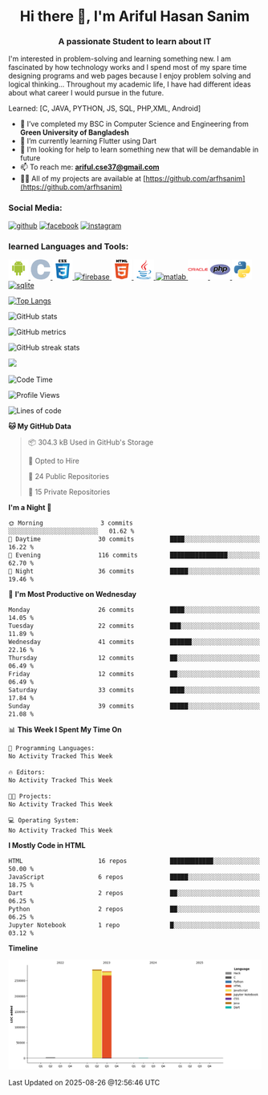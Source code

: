 
<h1 align="center">Hi there 👋, I'm Ariful Hasan Sanim</h1>
<h3 align="center">A passionate Student to learn about IT </h3>

I'm interested in problem-solving and learning something new. I am fascinated by how technology works and I spend most of my spare time designing programs and web pages because I enjoy problem solving and logical thinking... Throughout my academic life, I have had different ideas about what career I would pursue in the future.

Learned: [C, JAVA, PYTHON, JS, SQL, PHP,XML, Android]
- 🔭 I’ve completed my BSC in Computer Science and Engineering from **Green University of Bangladesh**
- 🌱 I’m currently learning Flutter using Dart 
- 🤔 I’m looking for help to learn something new that will be demandable in future  
- 📫 To reach me: **ariful.cse37@gmail.com**
- 👨‍💻 All of my projects are available at [https://github.com/arfhsanim](https://github.com/arfhsanim)


<h3 align="left">Social Media:</h3>

[<img src='https://cdn.jsdelivr.net/npm/simple-icons@3.0.1/icons/github.svg' alt='github' height='40'>](https://github.com/arfhsanim)  [<img src='https://cdn.jsdelivr.net/npm/simple-icons@3.0.1/icons/facebook.svg' alt='facebook' height='40'>](https://www.facebook.com/sanim.official.fb)  [<img src='https://cdn.jsdelivr.net/npm/simple-icons@3.0.1/icons/instagram.svg' alt='instagram' height='40'>](https://www.instagram.com/hamtidamti143/)  




<h3 align="left">learned Languages and Tools:</h3>
<p align="left"> <a href="https://developer.android.com" target="_blank" rel="noreferrer"> <img src="https://raw.githubusercontent.com/devicons/devicon/master/icons/android/android-original-wordmark.svg" alt="android" width="40" height="40"/> </a> <a href="https://www.cprogramming.com/" target="_blank" rel="noreferrer"> <img src="https://raw.githubusercontent.com/devicons/devicon/master/icons/c/c-original.svg" alt="c" width="40" height="40"/> </a> <a href="https://www.w3schools.com/css/" target="_blank" rel="noreferrer"> <img src="https://raw.githubusercontent.com/devicons/devicon/master/icons/css3/css3-original-wordmark.svg" alt="css3" width="40" height="40"/> </a> <a href="https://firebase.google.com/" target="_blank" rel="noreferrer"> <img src="https://www.vectorlogo.zone/logos/firebase/firebase-icon.svg" alt="firebase" width="40" height="40"/> </a> <a href="https://www.w3.org/html/" target="_blank" rel="noreferrer"> <img src="https://raw.githubusercontent.com/devicons/devicon/master/icons/html5/html5-original-wordmark.svg" alt="html5" width="40" height="40"/> </a> <a href="https://www.java.com" target="_blank" rel="noreferrer"> <img src="https://raw.githubusercontent.com/devicons/devicon/master/icons/java/java-original.svg" alt="java" width="40" height="40"/> </a> <a href="https://www.mathworks.com/" target="_blank" rel="noreferrer"> <img src="https://upload.wikimedia.org/wikipedia/commons/2/21/Matlab_Logo.png" alt="matlab" width="40" height="40"/> </a> <a href="https://www.oracle.com/" target="_blank" rel="noreferrer"> <img src="https://raw.githubusercontent.com/devicons/devicon/master/icons/oracle/oracle-original.svg" alt="oracle" width="40" height="40"/> </a> <a href="https://www.php.net" target="_blank" rel="noreferrer"> <img src="https://raw.githubusercontent.com/devicons/devicon/master/icons/php/php-original.svg" alt="php" width="40" height="40"/> </a> <a href="https://www.python.org" target="_blank" rel="noreferrer"> <img src="https://raw.githubusercontent.com/devicons/devicon/master/icons/python/python-original.svg" alt="python" width="40" height="40"/> </a> <a href="https://www.sqlite.org/" target="_blank" rel="noreferrer"> <img src="https://www.vectorlogo.zone/logos/sqlite/sqlite-icon.svg" alt="sqlite" width="40" height="40"/> </a> </p>




[![Top Langs](https://github-readme-stats.vercel.app/api/top-langs/?username=arfhsanim)](https://github.com/anuraghazra/github-readme-stats)

![GitHub stats](https://github-readme-stats.vercel.app/api?username=arfhsanim&show_icons=true)  

![GitHub metrics](https://metrics.lecoq.io/arfhsanim)  

![GitHub streak stats](https://streak-stats.demolab.com/?user=arfhsanim)  


![](./profile-3d-contrib/profile-night-rainbow.svg)


<!--START_SECTION:waka-->
![Code Time](http://img.shields.io/badge/Code%20Time-6%20hrs%2059%20mins-blue)

![Profile Views](http://img.shields.io/badge/Profile%20Views-0-blue)

![Lines of code](https://img.shields.io/badge/From%20Hello%20World%20I%27ve%20Written-569.5%20thousand%20lines%20of%20code-blue)

**🐱 My GitHub Data** 

> 📦 304.3 kB Used in GitHub's Storage 
 > 
> 💼 Opted to Hire
 > 
> 📜 24 Public Repositories 
 > 
> 🔑 15 Private Repositories 
 > 
**I'm a Night 🦉** 

```text
🌞 Morning                3 commits           ░░░░░░░░░░░░░░░░░░░░░░░░░   01.62 % 
🌆 Daytime                30 commits          ████░░░░░░░░░░░░░░░░░░░░░   16.22 % 
🌃 Evening                116 commits         ████████████████░░░░░░░░░   62.70 % 
🌙 Night                  36 commits          █████░░░░░░░░░░░░░░░░░░░░   19.46 % 
```
📅 **I'm Most Productive on Wednesday** 

```text
Monday                   26 commits          ████░░░░░░░░░░░░░░░░░░░░░   14.05 % 
Tuesday                  22 commits          ███░░░░░░░░░░░░░░░░░░░░░░   11.89 % 
Wednesday                41 commits          ██████░░░░░░░░░░░░░░░░░░░   22.16 % 
Thursday                 12 commits          ██░░░░░░░░░░░░░░░░░░░░░░░   06.49 % 
Friday                   12 commits          ██░░░░░░░░░░░░░░░░░░░░░░░   06.49 % 
Saturday                 33 commits          ████░░░░░░░░░░░░░░░░░░░░░   17.84 % 
Sunday                   39 commits          █████░░░░░░░░░░░░░░░░░░░░   21.08 % 
```


📊 **This Week I Spent My Time On** 

```text
💬 Programming Languages: 
No Activity Tracked This Week

🔥 Editors: 
No Activity Tracked This Week

🐱‍💻 Projects: 
No Activity Tracked This Week

💻 Operating System: 
No Activity Tracked This Week
```

**I Mostly Code in HTML** 

```text
HTML                     16 repos            ████████████░░░░░░░░░░░░░   50.00 % 
JavaScript               6 repos             █████░░░░░░░░░░░░░░░░░░░░   18.75 % 
Dart                     2 repos             ██░░░░░░░░░░░░░░░░░░░░░░░   06.25 % 
Python                   2 repos             ██░░░░░░░░░░░░░░░░░░░░░░░   06.25 % 
Jupyter Notebook         1 repo              █░░░░░░░░░░░░░░░░░░░░░░░░   03.12 % 
```



**Timeline**

![Lines of Code chart](https://raw.githubusercontent.com/arfhsanim/arfhsanim/main/assets/bar_graph.png)


 Last Updated on 2025-08-26 @12:56:46 UTC
<!--END_SECTION:waka-->



